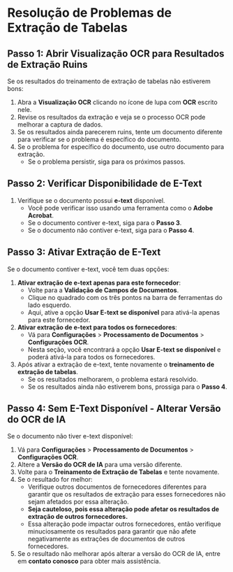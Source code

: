 # Resolução de Problemas de Extração de Tabelas

## **Passo 1: Abrir Visualização OCR para Resultados de Extração Ruins**

Se os resultados do treinamento de extração de tabelas não estiverem bons:

1. Abra a **Visualização OCR** clicando no ícone de lupa com **OCR** escrito nele.
2. Revise os resultados da extração e veja se o processo OCR pode melhorar a captura de dados.
3. Se os resultados ainda parecerem ruins, tente um documento diferente para verificar se o problema é específico do documento.
4. Se o problema for específico do documento, use outro documento para extração.
   * Se o problema persistir, siga para os próximos passos.

## **Passo 2: Verificar Disponibilidade de E-Text**

1. Verifique se o documento possui **e-text** disponível.
   * Você pode verificar isso usando uma ferramenta como o **Adobe Acrobat**.
   * Se o documento contiver e-text, siga para o **Passo 3**.
   * Se o documento não contiver e-text, siga para o **Passo 4**.

## **Passo 3: Ativar Extração de E-Text**

Se o documento contiver e-text, você tem duas opções:

1. **Ativar extração de e-text apenas para este fornecedor**:
   * Volte para a **Validação de Campos de Documentos**.
   * Clique no quadrado com os três pontos na barra de ferramentas do lado esquerdo.
   * Aqui, ative a opção **Usar E-text se disponível** para ativá-la apenas para este fornecedor.
2. **Ativar extração de e-text para todos os fornecedores**:
   * Vá para **Configurações** > **Processamento de Documentos** > **Configurações OCR**.
   * Nesta seção, você encontrará a opção **Usar E-text se disponível** e poderá ativá-la para todos os fornecedores.
3. Após ativar a extração de e-text, tente novamente o **treinamento de extração de tabelas**.
   * Se os resultados melhorarem, o problema estará resolvido.
   * Se os resultados ainda não estiverem bons, prossiga para o **Passo 4**.

## **Passo 4: Sem E-Text Disponível - Alterar Versão do OCR de IA**

Se o documento não tiver e-text disponível:

1. Vá para **Configurações** > **Processamento de Documentos** > **Configurações OCR**.
2. Altere a **Versão do OCR de IA** para uma versão diferente.
3. Volte para o **Treinamento de Extração de Tabelas** e tente novamente.
4. Se o resultado for melhor:
   * Verifique outros documentos de fornecedores diferentes para garantir que os resultados de extração para esses fornecedores não sejam afetados por essa alteração.
   * **Seja cauteloso, pois essa alteração pode afetar os resultados de extração de outros fornecedores.**
   * Essa alteração pode impactar outros fornecedores, então verifique minuciosamente os resultados para garantir que não afete negativamente as extrações de documentos de outros fornecedores.
5. Se o resultado não melhorar após alterar a versão do OCR de IA, entre em **contato conosco** para obter mais assistência.
